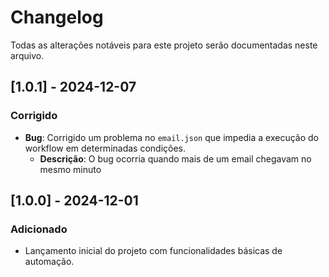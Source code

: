 # Changelog

Todas as alterações notáveis para este projeto serão documentadas neste arquivo.

## [1.0.1] - 2024-12-07
### Corrigido
- **Bug**: Corrigido um problema no `email.json` que impedia a execução do workflow em determinadas condições.
  - **Descrição**: O bug ocorria quando mais de um email chegavam no mesmo minuto

## [1.0.0] - 2024-12-01
### Adicionado
- Lançamento inicial do projeto com funcionalidades básicas de automação.
